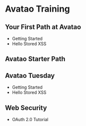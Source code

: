 # Avatao Training

## Your First Path at Avatao
- Getting Started
- Hello Stored XSS

## Avatao Starter Path

## Avatao Tuesday
- Getting Started
- Hello Stored XSS

## Web Security 
- OAuth 2.0 Tutorial
